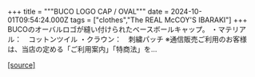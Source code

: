 +++
title = """BUCO LOGO CAP / OVAL"""
date = 2024-10-01T09:54:24.000Z
tags = ["clothes","The REAL McCOY'S IBARAKI"]
+++
BUCOのオーバルロゴが縫い付けられたベースボールキャップ。 ・マテリアル：　コットンツイル ・クラウン：　刺繍パッチ ※通信販売ご利用のお客様は、当店の定める「ご利用案内」「特商法」を...

[[source]](https://the-realmccoys.ocnk.net/product/1464)
